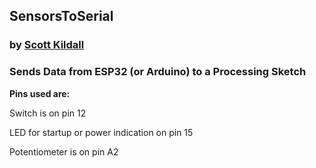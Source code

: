 ## SensorsToSerial

###  by [Scott Kildall](www.kildall.com)


### Sends Data from ESP32 (or Arduino) to a Processing Sketch

**Pins used are:**


Switch is on pin 12

LED for startup or power indication on pin 15

Potentiometer is on pin A2
